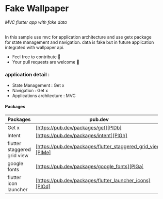 # Fake Wallpaper
###### _MVC flutter app with fake data_

In this sample use mvc for application architecture and use getx package for state management and navigation. data is fake but in future application integrated with wallpaper api.

- Feel free to contribute 🙏
- Your pull requests are welcome 🥳

### application detail :

- State Management : Get x
- Navigation : Get x
- Applications architecture : MVC

#### Packages
| Packages | pub.dev |
| ------ | ------ |
| Get x | [https://pub.dev/packages/get][PlDb] |
| Intent | [https://pub.dev/packages/intent][PlGh] |
| flutter staggered grid view | [https://pub.dev/packages/flutter_staggered_grid_view][PlMe] |
| google fonts | [https://pub.dev/packages/google_fonts][PlGa] |
| flutter icon launcher | [https://pub.dev/packages/flutter_launcher_icons][PlOd] |

